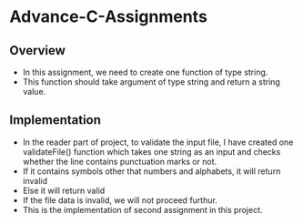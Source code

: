 ﻿# Advance-C-Assignments #
## Overview ##
* In this assignment, we need to create one function of type string.
* This function should take argument of type string and return a string value.

## Implementation ## 
* In the reader part of project, to validate the input file, I have created one validateFile() function which takes one string as an input and checks whether the line contains punctuation marks or not.
* If it contains symbols other that numbers and alphabets, it will return invalid
* Else it will return valid
* If the file data is invalid, we will not proceed furthur.
* This is the implementation of second assignment in this project.

